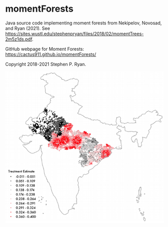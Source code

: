# momentForests
Java source code implementing moment forests from Nekipelov, Novosad, and Ryan (2021). See https://sites.wustl.edu/stephenpryan/files/2018/02/momentTrees-2m5z1ds.pdf.

GitHub webpage for Moment Forests: https://cactus911.github.io/momentForests/

Copyright 2018-2021 Stephen P. Ryan.


<img src="./docs/examplegraph.PNG" width="500" >
